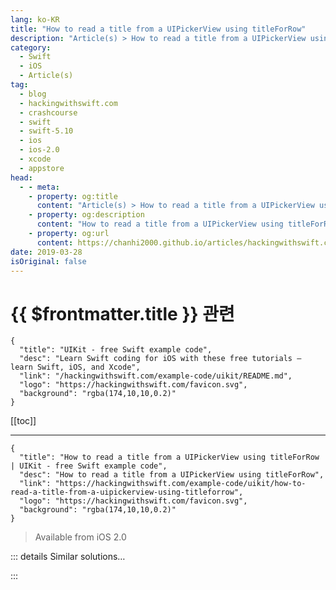 ```yaml
---
lang: ko-KR
title: "How to read a title from a UIPickerView using titleForRow"
description: "Article(s) > How to read a title from a UIPickerView using titleForRow"
category:
  - Swift
  - iOS
  - Article(s)
tag: 
  - blog
  - hackingwithswift.com
  - crashcourse
  - swift
  - swift-5.10
  - ios
  - ios-2.0
  - xcode
  - appstore
head:
  - - meta:
    - property: og:title
      content: "Article(s) > How to read a title from a UIPickerView using titleForRow"
    - property: og:description
      content: "How to read a title from a UIPickerView using titleForRow"
    - property: og:url
      content: https://chanhi2000.github.io/articles/hackingwithswift.com/example-code/uikit/how-to-read-a-title-from-a-uipickerview-using-titleforrow.html
date: 2019-03-28
isOriginal: false
---
```


# {{ $frontmatter.title }} 관련

```component VPCard
{
  "title": "UIKit - free Swift example code",
  "desc": "Learn Swift coding for iOS with these free tutorials – learn Swift, iOS, and Xcode",
  "link": "/hackingwithswift.com/example-code/uikit/README.md",
  "logo": "https://hackingwithswift.com/favicon.svg",
  "background": "rgba(174,10,10,0.2)"
}
```

[[toc]]

---

```component VPCard
{
  "title": "How to read a title from a UIPickerView using titleForRow | UIKit - free Swift example code",
  "desc": "How to read a title from a UIPickerView using titleForRow",
  "link": "https://hackingwithswift.com/example-code/uikit/how-to-read-a-title-from-a-uipickerview-using-titleforrow",
  "logo": "https://hackingwithswift.com/favicon.svg",
  "background": "rgba(174,10,10,0.2)"
}
```

> Available from iOS 2.0

<!-- TODO: 작성 -->

<!--
As soon as you start using `UIPickerView` for the first time, you realize it doesn't have a built-in way to read the title of any of its items. The reason for this is obvious in retrospect, but don't worry if you didn't get it at first: you should read the title straight from the picker's data source.

You should already have conformed to the `UIPickerViewDataSource` and `UIPickerViewDelegate` protocols, which means implementing the `titleForRow` picker view method. If you want to read the title of the selected item later, you can do one of the following:

- Read straight from the array you used to populate the picker view. This is the most common method, but of course it only works if the data is simple.
<li>Write a new method named something like `titleForPickerRow()` that you can use in your data source and to read the title later. This is preferred if it takes some work to calculate row titles, but really it's better to cache this kind of thing if the work is non-trivial.
<li>Use the same method call as the picker view: `pickerView(_:titleForRow:forComponent:)`. Yes, that just calls the method you implemented, but it's neat and self-describing so as long as your data doesn't take time to calculate this is fine to use.

If you want to try the last option, here's some example code:

```swift
let title = pickerView(yourPickerView, titleForRow: 0, forComponent: 0)
```

-->

::: details Similar solutions…

<!--
/example-code/uikit/how-to-use-uipickerview">How to use UIPickerView 
/quick-start/swiftui/how-to-let-users-edit-your-navigation-title">How to let users edit your navigation title 
/example-code/uikit/how-to-style-the-font-in-a-uinavigationbars-title">How to style the font in a UINavigationBar's title 
/example-code/uikit/how-to-set-a-custom-title-view-in-a-uinavigationbar">How to set a custom title view in a UINavigationBar 
/example-code/location/how-to-read-the-users-location-while-your-app-is-in-the-background">How to read the user’s location while your app is in the background</a>
-->

:::

